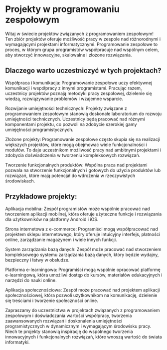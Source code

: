 # Projekty w programowaniu zespołowym
Witaj w świecie projektów związanych z programowaniem zespołowym! Ten zbiór projektów oferuje możliwość pracy w zespole nad różnorodnymi i wymagającymi projektami informatycznymi. Programowanie zespołowe to proces, w którym grupa programistów współpracuje nad wspólnym celem, aby stworzyć innowacyjne, skalowalne i złożone rozwiązania.

## Dlaczego warto uczestniczyć w tych projektach?
Współpraca i komunikacja: Programowanie zespołowe uczy efektywnej komunikacji i współpracy z innymi programistami. Pracując razem, uczestnicy projektów poznają metodyki pracy zespołowej, dzielenie się wiedzą, rozwiązywanie problemów i wzajemne wsparcie.

Rozwijanie umiejętności technicznych: Projekty związane z programowaniem zespołowym stanowią doskonałe laboratorium do rozwoju umiejętności technicznych. Uczestnicy będą pracować nad różnymi komponentami projektu, co pozwoli na zdobycie szerokiej gamy umiejętności programistycznych.

Złożone projekty: Programowanie zespołowe często skupia się na realizacji większych projektów, które mogą obejmować wiele funkcjonalności i modułów. To daje uczestnikom możliwość pracy nad ambitnymi projektami i zdobycia doświadczenia w tworzeniu kompleksowych rozwiązań.

Tworzenie funkcjonalnych produktów: Wspólna praca nad projektami pozwala na stworzenie funkcjonalnych i gotowych do użycia produktów lub rozwiązań, które mają potencjał do wdrożenia w rzeczywistych środowiskach.

## Przykładowe projekty:
Aplikacja mobilna: Zespół programistów może wspólnie pracować nad tworzeniem aplikacji mobilnej, która oferuje użyteczne funkcje i rozwiązania dla użytkowników na platformy Android i iOS.

Strona internetowa z e-commerce: Programiści mogą współpracować nad projektem sklepu internetowego, który oferuje intuicyjny interfejs, płatności online, zarządzanie magazynem i wiele innych funkcji.

System zarządzania bazą danych: Zespół może pracować nad stworzeniem kompleksowego systemu zarządzania bazą danych, który będzie wydajny, bezpieczny i łatwy w obsłudze.

Platforma e-learningowa: Programiści mogą wspólnie opracować platformę e-learningową, która umożliwi dostęp do kursów, materiałów edukacyjnych i narzędzi do nauki online.

Aplikacja społecznościowa: Zespół może pracować nad projektem aplikacji społecznościowej, która pozwoli użytkownikom na komunikację, dzielenie się treściami i tworzenie społeczności online.

Zapraszamy do uczestnictwa w projektach związanych z programowaniem zespołowym i doświadczania wartości współpracy, tworzenia zaawansowanych rozwiązań i doskonalenia umiejętności programistycznych w dynamicznym i wymagającym środowisku pracy. Niech te projekty stanowią inspirację do wspólnego tworzenia innowacyjnych i funkcjonalnych rozwiązań, które wnoszą wartość do świata informatyki.
